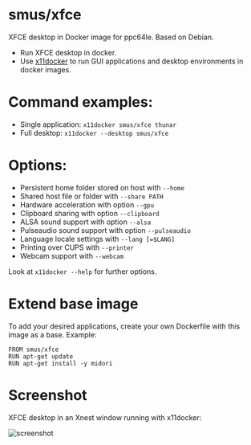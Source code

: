 # smus/xfce

XFCE desktop in Docker image for ppc64le. Based on Debian.
 - Run XFCE desktop in docker.
 - Use [x11docker](https://github.com/BallonLac/dockerfile-x11docker-xserver_ppc64le) to run GUI applications and desktop environments in docker images. 

# Command examples: 
 - Single application: `x11docker smus/xfce thunar`
 - Full desktop: `x11docker --desktop smus/xfce`

# Options:
 - Persistent home folder stored on host with   `--home`
 - Shared host file or folder with              `--share PATH`
 - Hardware acceleration with option            `--gpu`
 - Clipboard sharing with option                `--clipboard`
 - ALSA sound support with option               `--alsa`
 - Pulseaudio sound support with option         `--pulseaudio`
 - Language locale settings with                `--lang [=$LANG]`
 - Printing over CUPS with                      `--printer`
 - Webcam support with                          `--webcam`

Look at `x11docker --help` for further options.

# Extend base image
To add your desired applications, create your own Dockerfile with this image as a base. Example:
```
FROM smus/xfce
RUN apt-get update
RUN apt-get install -y midori
```
 # Screenshot
 XFCE desktop in an Xnest window running with x11docker:
 
 ![screenshot](https://raw.githubusercontent.com/mviereck/x11docker/screenshots/screenshot-xfce.png "XFCE desktop running in Xephyr window using x11docker")
 

